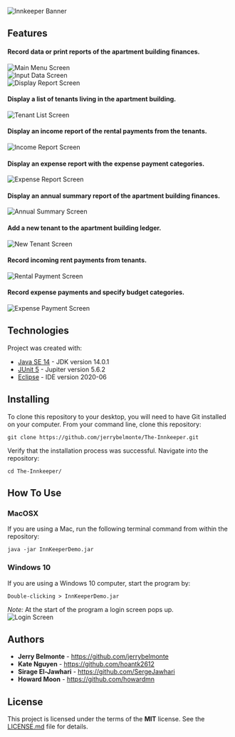 ![Innkeeper Banner](./images/InnkeeperBanner.jpg) 

## Features

#### Record data or print reports of the apartment building finances.  
![Main Menu Screen](./images/MainMenuScreen.jpg)  
![Input Data Screen](./images/InputDataScreen.jpg)  
![Display Report Screen](./images/DisplayReportScreen.jpg)  
#### Display a list of tenants living in the apartment building.  
![Tenant List Screen](./images/TenantListScreen.jpg)  
#### Display an income report of the rental payments from the tenants.  
![Income Report Screen](./images/IncomeReportScreen.jpg)  
#### Display an expense report with the expense payment categories.  
![Expense Report Screen](./images/ExpenseReportScreen.jpg)  
#### Display an annual summary report of the apartment building finances.  
![Annual Summary Screen](./images/AnnualSummaryScreen.jpg)  
#### Add a new tenant to the apartment building ledger.  
![New Tenant Screen](./images/NewTenantScreen.jpg)  
#### Record incoming rent payments from tenants.  
![Rental Payment Screen](./images/RentalPaymentScreen.jpg)  
#### Record expense payments and specify budget categories.  
![Expense Payment Screen](./images/ExpensePaymentScreen.jpg)


## Technologies

Project was created with:
* [Java SE 14](https://www.oracle.com/java/technologies/javase-jdk14-downloads.html) - JDK version 14.0.1
* [JUnit 5](https://junit.org/junit5/) - Jupiter version 5.6.2
* [Eclipse](https://www.eclipse.org/downloads/) - IDE version 2020-06


## Installing

To clone this repository to your desktop, you will need to have Git installed on your computer. From your command line, clone this repository:
```
git clone https://github.com/jerrybelmonte/The-Innkeeper.git
```
Verify that the installation process was successful. Navigate into the repository:
```
cd The-Innkeeper/
```


## How To Use

### MacOSX
If you are using a Mac, run the following terminal command from within the repository:
```
java -jar InnKeeperDemo.jar
```

### Windows 10
If you are using a Windows 10 computer, start the program by:
```
Double-clicking > InnKeeperDemo.jar
```
_Note:_ At the start of the program a login screen pops up.  
![Login Screen](./images/LoginScreen.jpg)


## Authors

* **Jerry Belmonte** - https://github.com/jerrybelmonte
* **Kate Nguyen** - https://github.com/hoantk2612
* **Sirage El-Jawhari** - https://github.com/SergeJawhari
* **Howard Moon** - https://github.com/howardmn


## License

This project is licensed under the terms of the **MIT** license. See the [LICENSE.md](LICENSE.md) file for details.
